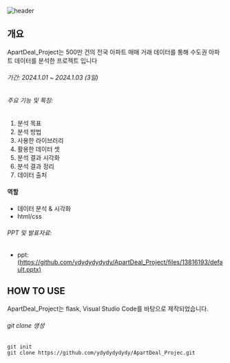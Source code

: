 ![header](https://github.com/ydydydydydy/ApartDeal_Project/assets/140699908/aed7d7cb-388d-4afc-8c30-6f083c63869a)

## 개요
ApartDeal_Project는 500만 건의 전국 아파트 매매 거래 데이터를 통해 수도권 아파트 데이터를 분석한 프로젝트 입니다

###### 기간: 2024.1.01 ~ 2024.1.03 (3일)

###### 주요 기능 및 특징:

1. 분석 목표
2. 분석 방법
3. 사용한 라이브러리
4. 활용한 데이터 셋
5. 분석 결과 시각화
6. 분석 결과 정리
7. 데이터 출처

#### 역할

- 데이터 분석 & 시각화
- html/css

  
###### PPT 및 발표자료:

* ppt: [(https://github.com/ydydydydydy/ApartDeal_Project/files/13816193/default.pptx)](https://www.canva.com/design/DAF4zjUYmcs/vigplH5GpuPGwIhcB1rZcA/view?utm_content=DAF4zjUYmcs&utm_campaign=share_your_design&utm_medium=link&utm_source=shareyourdesignpanel)


## HOW TO USE
ApartDeal_Project는 flask, Visual Studio Code를 바탕으로 제작되었습니다.


###### git clone 생성

    git init
    git clone https://github.com/ydydydydydy/ApartDeal_Projec.git
